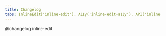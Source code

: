 ```yaml
---
title: Changelog
tabs: InlineEdit('inline-edit'), A11y('inline-edit-a11y'), API('inline-edit-api'), Example('inline-edit-example'), Changelog('inline-edit-changelog')
---
```


@changelog inline-edit
